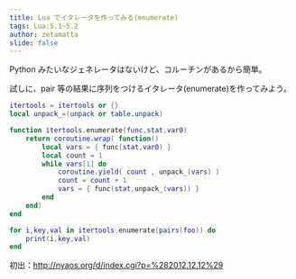 ```yaml
---
title: Lua でイタレータを作ってみる(enumerate)
tags: Lua:5.1~5.2
author: zetamatta
slide: false
---
```

Python みたいなジェネレータはないけど、コルーチンがあるから簡単。

試しに、pair 等の結果に序列をつけるイタレータ(enumerate)を作ってみよう。

```lua
itertools = itertools or {}
local unpack_=(unpack or table.unpack)

function itertools.enumerate(func,stat,var0)
    return coroutine.wrap( function()
        local vars = { func(stat,var0) }
        local count = 1
        while vars[1] do
            coroutine.yield( count , unpack_(vars) )
            count = count + 1
            vars = { func(stat,unpack_(vars)) }
        end
    end)
end
```

```lua
for i,key,val in itertools.enumerate(pairs(foo)) do
    print(i,key,val)
end
```

初出：http://nyaos.org/d/index.cgi?p=%282012.12.12%29

